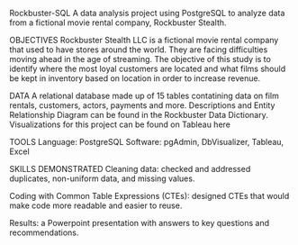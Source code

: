 Rockbuster-SQL
A data analysis project using PostgreSQL to analyze data from a fictional movie rental company, Rockbuster Stealth.

OBJECTIVES
Rockbuster Stealth LLC is a fictional movie rental company that used to have stores around the world. They are facing difficulties moving ahead in the age of streaming. The objective of this study is to identify where the most loyal customers are located and what films should be kept in inventory based on location in order to increase revenue.

DATA
A relational database made up of 15 tables contatining data on film rentals, customers, actors, payments and more. Descriptions and Entity Relationship Diagram can be found in the Rockbuster Data Dictionary. Visualizations for this project can be found on Tableau here

TOOLS
Language: PostgreSQL Software: pgAdmin, DbVisualizer, Tableau, Excel

SKILLS DEMONSTRATED
Cleaning data: checked and addressed duplicates, non-uniform data, and missing values.

Coding with Common Table Expressions (CTEs): designed CTEs that would make code more readable and easier to reuse.

Results: a Powerpoint presentation with answers to key questions and recommendations.
